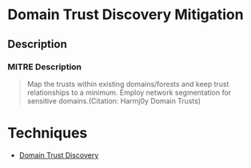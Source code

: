 
# Domain Trust Discovery Mitigation

## Description

### MITRE Description

> Map the trusts within existing domains/forests and keep trust relationships to a minimum. Employ network segmentation for sensitive domains.(Citation: Harmj0y Domain Trusts)


# Techniques


* [Domain Trust Discovery](../techniques/Domain-Trust-Discovery.md)

